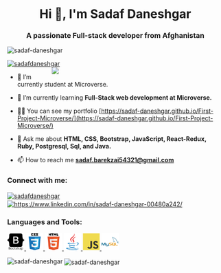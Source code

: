 <h1 align="center">Hi 👋, I'm Sadaf Daneshgar</h1>
<h3 align="center">A passionate Full-stack developer from Afghanistan</h3>

<p align="left"> <img src="https://komarev.com/ghpvc/?username=sadaf-daneshgar&label=Profile%20views&color=0e75b6&style=flat" alt="sadaf-daneshgar" /> </p>

<p align="left"> <a href="https://twitter.com/sadafdaneshgar" target="blank"><img src="https://img.shields.io/twitter/follow/sadafdaneshgar?logo=twitter&style=for-the-badge" alt="sadafdaneshgar" /></a>
<img align="right" alt"Coding" width="400" src="https://user-images.githubusercontent.com/59734313/157189039-c09b3e38-9f42-42c0-ab54-14f1574190a7.gif">
 </p>

- 🔭 I’m currently student at Microverse.

- 🌱 I’m currently learning **Full-Stack web development at Microverse.**

- 👨‍💻 You can see my portfolio [https://sadaf-daneshgar.github.io/First-Project-Microverse/](https://sadaf-daneshgar.github.io/First-Project-Microverse/)

- 💬 Ask me about **HTML, CSS, Bootstrap, JavaScript, React-Redux, Ruby, Postgresql, Sql, and Java.**

- 📫 How to reach me **sadaf.barekzai54321@gmail.com**

<h3 align="left">Connect with me:</h3>
<p align="left">
<a href="https://twitter.com/sadafdaneshgar" target="blank"><img align="center" src="https://raw.githubusercontent.com/rahuldkjain/github-profile-readme-generator/master/src/images/icons/Social/twitter.svg" alt="sadafdaneshgar" height="30" width="40" /></a>
<a href="https://linkedin.com/in/https://www.linkedin.com/in/sadaf-daneshgar-00480a242/" target="blank"><img align="center" src="https://raw.githubusercontent.com/rahuldkjain/github-profile-readme-generator/master/src/images/icons/Social/linked-in-alt.svg" alt="https://www.linkedin.com/in/sadaf-daneshgar-00480a242/" height="30" width="40" /></a>
</p>

<h3 align="left">Languages and Tools:</h3>
<p align="left"> <a href="https://getbootstrap.com" target="_blank" rel="noreferrer"> <img src="https://raw.githubusercontent.com/devicons/devicon/master/icons/bootstrap/bootstrap-plain-wordmark.svg" alt="bootstrap" width="40" height="40"/> </a> <a href="https://www.w3schools.com/css/" target="_blank" rel="noreferrer"> <img src="https://raw.githubusercontent.com/devicons/devicon/master/icons/css3/css3-original-wordmark.svg" alt="css3" width="40" height="40"/> </a> <a href="https://www.w3.org/html/" target="_blank" rel="noreferrer"> <img src="https://raw.githubusercontent.com/devicons/devicon/master/icons/html5/html5-original-wordmark.svg" alt="html5" width="40" height="40"/> </a> <a href="https://www.java.com" target="_blank" rel="noreferrer"> <img src="https://raw.githubusercontent.com/devicons/devicon/master/icons/java/java-original.svg" alt="java" width="40" height="40"/> </a> <a href="https://developer.mozilla.org/en-US/docs/Web/JavaScript" target="_blank" rel="noreferrer"> <img src="https://raw.githubusercontent.com/devicons/devicon/master/icons/javascript/javascript-original.svg" alt="javascript" width="40" height="40"/> </a> <a href="https://www.mysql.com/" target="_blank" rel="noreferrer"> <img src="https://raw.githubusercontent.com/devicons/devicon/master/icons/mysql/mysql-original-wordmark.svg" alt="mysql" width="40" height="40"/> </a> </p>

<p><img align="left" src="https://github-readme-stats.vercel.app/api/top-langs?username=sadaf-daneshgar&show_icons=true&locale=en&layout=compact" alt="sadaf-daneshgar" /></p>

<p>&nbsp;<img align="center" src="https://github-readme-stats.vercel.app/api?username=sadaf-daneshgar&show_icons=true&locale=en" alt="sadaf-daneshgar" /></p>
